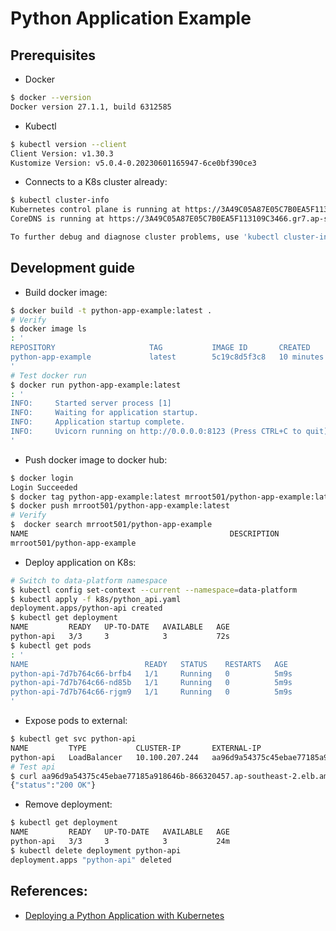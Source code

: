 Python Application Example
===

## Prerequisites
- Docker
```bash
$ docker --version
Docker version 27.1.1, build 6312585
```

- Kubectl
```bash
$ kubectl version --client
Client Version: v1.30.3
Kustomize Version: v5.0.4-0.20230601165947-6ce0bf390ce3
```

- Connects to a K8s cluster already:
```bash
$ kubectl cluster-info                                                          
Kubernetes control plane is running at https://3A49C05A87E05C7B0EA5F113109C3466.gr7.ap-southeast-2.eks.amazonaws.com
CoreDNS is running at https://3A49C05A87E05C7B0EA5F113109C3466.gr7.ap-southeast-2.eks.amazonaws.com/api/v1/namespaces/kube-system/services/kube-dns:dns/proxy

To further debug and diagnose cluster problems, use 'kubectl cluster-info dump'. 
```

## Development guide
- Build docker image:
```bash
$ docker build -t python-app-example:latest .
# Verify
$ docker image ls
: '
REPOSITORY                     TAG           IMAGE ID       CREATED          SIZE
python-app-example             latest        5c19c8d5f3c8   10 minutes ago   445MB
'
# Test docker run
$ docker run python-app-example:latest
: '
INFO:     Started server process [1]
INFO:     Waiting for application startup.
INFO:     Application startup complete.
INFO:     Uvicorn running on http://0.0.0.0:8123 (Press CTRL+C to quit)
'
```

- Push docker image to docker hub:
```bash
$ docker login
Login Succeeded
$ docker tag python-app-example:latest mrroot501/python-app-example:latest
$ docker push mrroot501/python-app-example:latest
# Verify
$  docker search mrroot501/python-app-example
NAME                                             DESCRIPTION                                     STARS     OFFICIAL
mrroot501/python-app-example                                                                     0         
```

- Deploy application on K8s:
```bash
# Switch to data-platform namespace
$ kubectl config set-context --current --namespace=data-platform
$ kubectl apply -f k8s/python_api.yaml
deployment.apps/python-api created
$ kubectl get deployment
NAME         READY   UP-TO-DATE   AVAILABLE   AGE
python-api   3/3     3            3           72s
$ kubectl get pods
: '
NAME                          READY   STATUS    RESTARTS   AGE
python-api-7d7b764c66-brfb4   1/1     Running   0          5m9s
python-api-7d7b764c66-nd85b   1/1     Running   0          5m9s
python-api-7d7b764c66-rjgm9   1/1     Running   0          5m9s
'
```

- Expose pods to external:
```bash
$ kubectl get svc python-api
NAME         TYPE           CLUSTER-IP       EXTERNAL-IP                                                                   PORT(S)        AGE
python-api   LoadBalancer   10.100.207.244   aa96d9a54375c45ebae77185a918646b-866320457.ap-southeast-2.elb.amazonaws.com   80:30725/TCP   16m
# Test api
$ curl aa96d9a54375c45ebae77185a918646b-866320457.ap-southeast-2.elb.amazonaws.com:80/health
{"status":"200 OK"}
```

- Remove deployment:
```bash
$ kubectl get deployment
NAME         READY   UP-TO-DATE   AVAILABLE   AGE
python-api   3/3     3            3           24m
$ kubectl delete deployment python-api
deployment.apps "python-api" deleted
```

## References:
- [Deploying a Python Application with Kubernetes](https://komodor.com/blog/deploying-a-python-application-with-kubernetes/)
